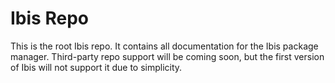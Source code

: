 # Ibis Repo

This is the root Ibis repo. It contains all documentation for the Ibis package manager. Third-party repo support will be coming soon, but the first version of Ibis will not support it due to simplicity.